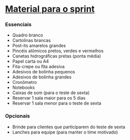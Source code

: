 # [Material para o sprint](https://www.thesprintbook.com/supplies)

### Essenciais
- Quadro branco
- Cartolinas brancas
- Post-its amarelos grandes 
- Pincéis atômicos pretos, verdes e vermelhos
- Canetas hidrográficas pretas (ponta média)
- Papel carta ou A4
- Fita-crepe ou fita adesiva
- Adesivos de bolinha pequenos
- Adesivos de bolinha grandes
- Cronômetro
- Notebooks
- Caixas de som (para o teste de sexta)
- Reservar 1 sala maior para os 5 dias
- Reservar 1 sala menor para o teste de sexta

### Opcionais
- Brinde para clientes que participarem do teste de sexta
- Lanches para equipe (para manter o time motivado)
